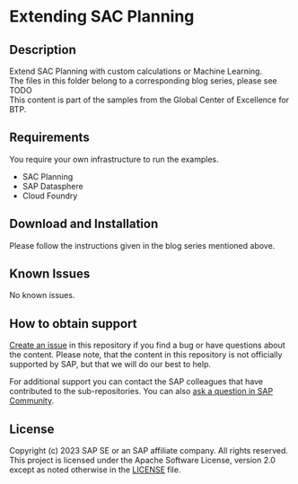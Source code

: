 # Extending SAC Planning

## Description
Extend SAC Planning with custom calculations or Machine Learning.
<br />The files in this folder belong to a corresponding blog series, please see
<br />TODO
<br />This content is part of the samples from the Global Center of Excellence for BTP.

## Requirements
You require your own infrastructure to run the examples.
- SAC Planning
- SAP Datasphere
- Cloud Foundry

## Download and Installation
Please follow the instructions given in the blog series mentioned above.

## Known Issues
No known issues. 

## How to obtain support
[Create an issue](https://github.com/SAP-samples/btp-global-center-of-excellence-samples/issues) in this repository if you find a bug or have questions about the content. Please note, that the content in this repository is not officially supported by SAP, but that we will do our best to help.
 
For additional support you can contact the SAP colleagues that have contributed to the sub-repositories. You can also [ask a question in SAP Community](https://answers.sap.com/questions/ask.html).

## License
Copyright (c) 2023 SAP SE or an SAP affiliate company. All rights reserved. This project is licensed under the Apache Software License, version 2.0 except as noted otherwise in the [LICENSE](LICENSE) file.
